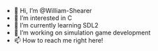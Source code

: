 - 👋 Hi, I’m @William-Shearer
- 👀 I’m interested in C
- 🌱 I’m currently learning SDL2
- 💞️ I’m working on simulation game development
- 📫 How to reach me right here!

<!---
William-Shearer/William-Shearer is a ✨ special ✨ repository because its `README.md` (this file) appears on your GitHub profile.
You can click the Preview link to take a look at your changes.
--->
